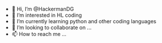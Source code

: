 - 👋 Hi, I’m @HackermanDG
- 👀 I’m interested in HL coding
- 🌱 I’m currently learning python and other coding languages
- 💞️ I’m looking to collaborate on ...
- 📫 How to reach me ...

<!---
HackermanDG/HackermanDG is a ✨ special ✨ repository because its `README.md` (this file) appears on your GitHub profile.
You can click the Preview link to take a look at your changes.
--->
